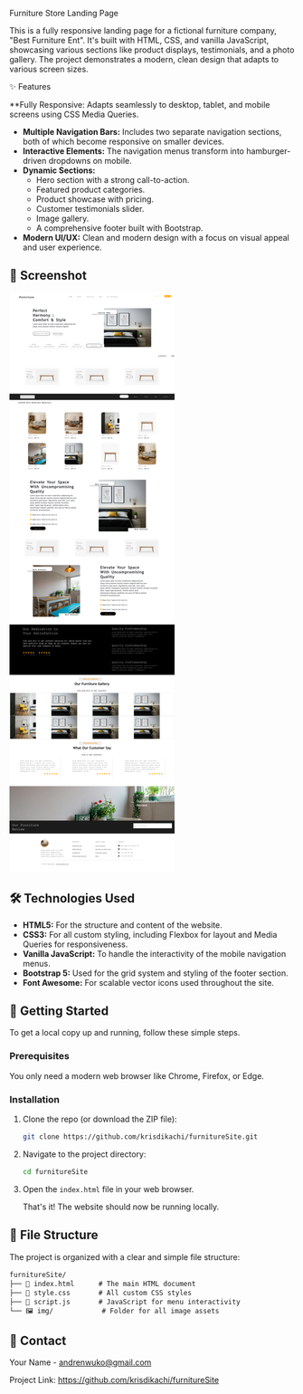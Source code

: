  Furniture Store Landing Page

This is a fully responsive landing page for a fictional furniture company, "Best Furniture Ent". It's built with HTML, CSS, and vanilla JavaScript, showcasing various sections like product displays, testimonials, and a photo gallery. The project demonstrates a modern, clean design that adapts to various screen sizes.

 ✨ Features

  **Fully Responsive: Adapts seamlessly to desktop, tablet, and mobile screens using CSS Media Queries.
*   **Multiple Navigation Bars:** Includes two separate navigation sections, both of which become responsive on smaller devices.
*   **Interactive Elements:** The navigation menus transform into hamburger-driven dropdowns on mobile.
*   **Dynamic Sections:**
    *   Hero section with a strong call-to-action.
    *   Featured product categories.
    *   Product showcase with pricing.
    *   Customer testimonials slider.
    *   Image gallery.
    *   A comprehensive footer built with Bootstrap.
*   **Modern UI/UX:** Clean and modern design with a focus on visual appeal and user experience.

## 📸 Screenshot



![Desktop view of the furniture website](/img/screenshot.png)

## 🛠️ Technologies Used

*   **HTML5:** For the structure and content of the website.
*   **CSS3:** For all custom styling, including Flexbox for layout and Media Queries for responsiveness.
*   **Vanilla JavaScript:** To handle the interactivity of the mobile navigation menus.
*   **Bootstrap 5:** Used for the grid system and styling of the footer section.
*   **Font Awesome:** For scalable vector icons used throughout the site.

## 🚀 Getting Started

To get a local copy up and running, follow these simple steps.

### Prerequisites

You only need a modern web browser like Chrome, Firefox, or Edge.

### Installation

1.  Clone the repo (or download the ZIP file):
    ```sh
    git clone https://github.com/krisdikachi/furnitureSite.git
    ```
2.  Navigate to the project directory:
    ```sh
    cd furnitureSite
    ```
3.  Open the `index.html` file in your web browser.

    That's it! The website should now be running locally.

## 📂 File Structure

The project is organized with a clear and simple file structure:

```
furnitureSite/
├── 📄 index.html      # The main HTML document
├── 🎨 style.css       # All custom CSS styles
├── 📜 script.js       # JavaScript for menu interactivity
└── 🖼️ img/            # Folder for all image assets
```

## 👤 Contact

Your Name - andrenwuko@gmail.com

Project Link: https://github.com/krisdikachi/furnitureSite